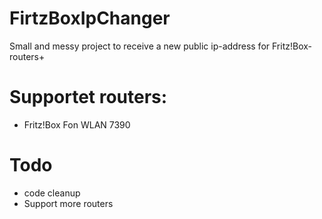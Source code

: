 # FirtzBoxIpChanger

Small and messy project to receive a new public ip-address for Fritz!Box-routers+

# Supportet routers:

- Fritz!Box Fon WLAN 7390

# Todo

- code cleanup
- Support more routers
